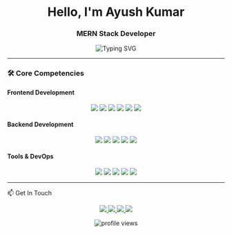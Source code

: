 <h1 align="center">Hello, I'm Ayush Kumar</h1>
<h3 align="center">MERN Stack Developer </h3>

<p align="center">
  <img src="https://readme-typing-svg.demolab.com?font=Fira+Code&pause=1000&color=5D8BF4&center=true&vCenter=true&width=435&lines=Clean+Code+Enthusiast;Problem+Solver;Continuous+Learner" alt="Typing SVG" />
</p>


---

### 🛠 Core Competencies

#### **Frontend Development**
<div align="center">
  <img src="https://img.shields.io/badge/React-20232A?style=for-the-badge&logo=react&logoColor=61DAFB" />
  <img src="https://img.shields.io/badge/JavaScript-F7DF1E?style=for-the-badge&logo=javascript&logoColor=black" />
  <img src="https://img.shields.io/badge/HTML5-E34F26?style=for-the-badge&logo=html5&logoColor=white" />
  <img src="https://img.shields.io/badge/CSS3-1572B6?style=for-the-badge&logo=css3&logoColor=white" />
  <img src="https://img.shields.io/badge/Tailwind_CSS-38B2AC?style=for-the-badge&logo=tailwind-css&logoColor=white" />
  <img src="https://img.shields.io/badge/Redux-593D88?style=for-the-badge&logo=redux&logoColor=white" />
</div>



#### **Backend Development**
<div align="center">
  <img src="https://img.shields.io/badge/Node.js-339933?style=for-the-badge&logo=nodedotjs&logoColor=white" />
  <img src="https://img.shields.io/badge/Express.js-000000?style=for-the-badge&logo=express&logoColor=white" />
  <img src="https://img.shields.io/badge/MongoDB-4EA94B?style=for-the-badge&logo=mongodb&logoColor=white" />
  <img src="https://img.shields.io/badge/MySQL-005C84?style=for-the-badge&logo=mysql&logoColor=white" />
  <img src="https://img.shields.io/badge/Postman-FF6C37?style=for-the-badge&logo=Postman&logoColor=white" />
</div>

#### **Tools & DevOps**
<div align="center">
  <img src="https://img.shields.io/badge/Git-F05032?style=for-the-badge&logo=git&logoColor=white" />
  <img src="https://img.shields.io/badge/GitHub-100000?style=for-the-badge&logo=github&logoColor=white" />
  <img src="https://img.shields.io/badge/Docker-2CA5E0?style=for-the-badge&logo=docker&logoColor=white" />
  <img src="https://img.shields.io/badge/VS_Code-0078D4?style=for-the-badge&logo=visual%20studio%20code&logoColor=white" />
  <img src="https://img.shields.io/badge/Firebase-FFCA28?style=for-the-badge&logo=firebase&logoColor=black" />
</div>

---


📫 Get In Touch
<p align="center"> <a href="https://www.linkedin.com/in/ayushkumar10/" target="_blank"> <img src="https://img.shields.io/badge/LinkedIn-0077B5?style=for-the-badge&logo=linkedin&logoColor=white" /> </a> <a href="mailto:akofficial1330@gmail.com" target="_blank"> <img src="https://img.shields.io/badge/Gmail-D14836?style=for-the-badge&logo=gmail&logoColor=white" /> </a> <a href="https://codepen.io/akofficial" target="_blank"> <img src="https://img.shields.io/badge/CodePen-000000?style=for-the-badge&logo=codepen&logoColor=white" /> </a> <a href="https://github.com/akofficial10" target="_blank"> <img src="https://img.shields.io/badge/GitHub-100000?style=for-the-badge&logo=github&logoColor=white" /> </a> </p>
<p align="center"> <img src="https://komarev.com/ghpvc/?username=akofficial10&label=Profile%20Views&color=0e75b6&style=flat" alt="profile views" /> </p> 
